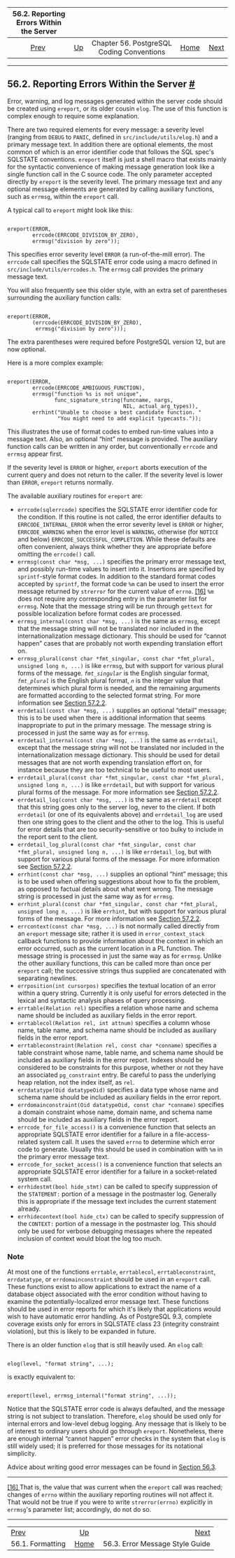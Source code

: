 <!--?xml version="1.0" encoding="UTF-8" standalone="no"?-->

|    56.2. Reporting Errors Within the Server    |                                                               |                                           |                                                       |                                                                   |
| :--------------------------------------------: | :------------------------------------------------------------ | :---------------------------------------: | ----------------------------------------------------: | ----------------------------------------------------------------: |
| [Prev](source-format.html "56.1. Formatting")  | [Up](source.html "Chapter 56. PostgreSQL Coding Conventions") | Chapter 56. PostgreSQL Coding Conventions | [Home](index.html "PostgreSQL 17devel Documentation") |  [Next](error-style-guide.html "56.3. Error Message Style Guide") |

***

## 56.2. Reporting Errors Within the Server [#](#ERROR-MESSAGE-REPORTING)

[]()[]()

Error, warning, and log messages generated within the server code should be created using `ereport`, or its older cousin `elog`. The use of this function is complex enough to require some explanation.

There are two required elements for every message: a severity level (ranging from `DEBUG` to `PANIC`, defined in `src/include/utils/elog.h`) and a primary message text. In addition there are optional elements, the most common of which is an error identifier code that follows the SQL spec's SQLSTATE conventions. `ereport` itself is just a shell macro that exists mainly for the syntactic convenience of making message generation look like a single function call in the C source code. The only parameter accepted directly by `ereport` is the severity level. The primary message text and any optional message elements are generated by calling auxiliary functions, such as `errmsg`, within the `ereport` call.

A typical call to `ereport` might look like this:

```

ereport(ERROR,
        errcode(ERRCODE_DIVISION_BY_ZERO),
        errmsg("division by zero"));
```

This specifies error severity level `ERROR` (a run-of-the-mill error). The `errcode` call specifies the SQLSTATE error code using a macro defined in `src/include/utils/errcodes.h`. The `errmsg` call provides the primary message text.

You will also frequently see this older style, with an extra set of parentheses surrounding the auxiliary function calls:

```

ereport(ERROR,
        (errcode(ERRCODE_DIVISION_BY_ZERO),
         errmsg("division by zero")));
```

The extra parentheses were required before PostgreSQL version 12, but are now optional.

Here is a more complex example:

```

ereport(ERROR,
        errcode(ERRCODE_AMBIGUOUS_FUNCTION),
        errmsg("function %s is not unique",
               func_signature_string(funcname, nargs,
                                     NIL, actual_arg_types)),
        errhint("Unable to choose a best candidate function. "
                "You might need to add explicit typecasts."));
```

This illustrates the use of format codes to embed run-time values into a message text. Also, an optional “hint” message is provided. The auxiliary function calls can be written in any order, but conventionally `errcode` and `errmsg` appear first.

If the severity level is `ERROR` or higher, `ereport` aborts execution of the current query and does not return to the caller. If the severity level is lower than `ERROR`, `ereport` returns normally.

The available auxiliary routines for `ereport` are:

*   `errcode(sqlerrcode)` specifies the SQLSTATE error identifier code for the condition. If this routine is not called, the error identifier defaults to `ERRCODE_INTERNAL_ERROR` when the error severity level is `ERROR` or higher, `ERRCODE_WARNING` when the error level is `WARNING`, otherwise (for `NOTICE` and below) `ERRCODE_SUCCESSFUL_COMPLETION`. While these defaults are often convenient, always think whether they are appropriate before omitting the `errcode()` call.
*   `errmsg(const char *msg, ...)` specifies the primary error message text, and possibly run-time values to insert into it. Insertions are specified by `sprintf`-style format codes. In addition to the standard format codes accepted by `sprintf`, the format code `%m` can be used to insert the error message returned by `strerror` for the current value of `errno`. [\[16\]](#ftn.id-1.10.7.3.10.2.2.1.7) `%m` does not require any corresponding entry in the parameter list for `errmsg`. Note that the message string will be run through `gettext` for possible localization before format codes are processed.
*   `errmsg_internal(const char *msg, ...)` is the same as `errmsg`, except that the message string will not be translated nor included in the internationalization message dictionary. This should be used for “cannot happen” cases that are probably not worth expending translation effort on.
*   `errmsg_plural(const char *fmt_singular, const char *fmt_plural, unsigned long n, ...)` is like `errmsg`, but with support for various plural forms of the message. *`fmt_singular`* is the English singular format, *`fmt_plural`* is the English plural format, *`n`* is the integer value that determines which plural form is needed, and the remaining arguments are formatted according to the selected format string. For more information see [Section 57.2.2](nls-programmer.html#NLS-GUIDELINES "57.2.2. Message-Writing Guidelines").
*   `errdetail(const char *msg, ...)` supplies an optional “detail” message; this is to be used when there is additional information that seems inappropriate to put in the primary message. The message string is processed in just the same way as for `errmsg`.
*   `errdetail_internal(const char *msg, ...)` is the same as `errdetail`, except that the message string will not be translated nor included in the internationalization message dictionary. This should be used for detail messages that are not worth expending translation effort on, for instance because they are too technical to be useful to most users.
*   `errdetail_plural(const char *fmt_singular, const char *fmt_plural, unsigned long n, ...)` is like `errdetail`, but with support for various plural forms of the message. For more information see [Section 57.2.2](nls-programmer.html#NLS-GUIDELINES "57.2.2. Message-Writing Guidelines").
*   `errdetail_log(const char *msg, ...)` is the same as `errdetail` except that this string goes only to the server log, never to the client. If both `errdetail` (or one of its equivalents above) and `errdetail_log` are used then one string goes to the client and the other to the log. This is useful for error details that are too security-sensitive or too bulky to include in the report sent to the client.
*   `errdetail_log_plural(const char *fmt_singular, const char *fmt_plural, unsigned long n, ...)` is like `errdetail_log`, but with support for various plural forms of the message. For more information see [Section 57.2.2](nls-programmer.html#NLS-GUIDELINES "57.2.2. Message-Writing Guidelines").
*   `errhint(const char *msg, ...)` supplies an optional “hint” message; this is to be used when offering suggestions about how to fix the problem, as opposed to factual details about what went wrong. The message string is processed in just the same way as for `errmsg`.
*   `errhint_plural(const char *fmt_singular, const char *fmt_plural, unsigned long n, ...)` is like `errhint`, but with support for various plural forms of the message. For more information see [Section 57.2.2](nls-programmer.html#NLS-GUIDELINES "57.2.2. Message-Writing Guidelines").
*   `errcontext(const char *msg, ...)` is not normally called directly from an `ereport` message site; rather it is used in `error_context_stack` callback functions to provide information about the context in which an error occurred, such as the current location in a PL function. The message string is processed in just the same way as for `errmsg`. Unlike the other auxiliary functions, this can be called more than once per `ereport` call; the successive strings thus supplied are concatenated with separating newlines.
*   `errposition(int cursorpos)` specifies the textual location of an error within a query string. Currently it is only useful for errors detected in the lexical and syntactic analysis phases of query processing.
*   `errtable(Relation rel)` specifies a relation whose name and schema name should be included as auxiliary fields in the error report.
*   `errtablecol(Relation rel, int attnum)` specifies a column whose name, table name, and schema name should be included as auxiliary fields in the error report.
*   `errtableconstraint(Relation rel, const char *conname)` specifies a table constraint whose name, table name, and schema name should be included as auxiliary fields in the error report. Indexes should be considered to be constraints for this purpose, whether or not they have an associated `pg_constraint` entry. Be careful to pass the underlying heap relation, not the index itself, as `rel`.
*   `errdatatype(Oid datatypeOid)` specifies a data type whose name and schema name should be included as auxiliary fields in the error report.
*   `errdomainconstraint(Oid datatypeOid, const char *conname)` specifies a domain constraint whose name, domain name, and schema name should be included as auxiliary fields in the error report.
*   `errcode_for_file_access()` is a convenience function that selects an appropriate SQLSTATE error identifier for a failure in a file-access-related system call. It uses the saved `errno` to determine which error code to generate. Usually this should be used in combination with `%m` in the primary error message text.
*   `errcode_for_socket_access()` is a convenience function that selects an appropriate SQLSTATE error identifier for a failure in a socket-related system call.
*   `errhidestmt(bool hide_stmt)` can be called to specify suppression of the `STATEMENT:` portion of a message in the postmaster log. Generally this is appropriate if the message text includes the current statement already.
*   `errhidecontext(bool hide_ctx)` can be called to specify suppression of the `CONTEXT:` portion of a message in the postmaster log. This should only be used for verbose debugging messages where the repeated inclusion of context would bloat the log too much.

### Note

At most one of the functions `errtable`, `errtablecol`, `errtableconstraint`, `errdatatype`, or `errdomainconstraint` should be used in an `ereport` call. These functions exist to allow applications to extract the name of a database object associated with the error condition without having to examine the potentially-localized error message text. These functions should be used in error reports for which it's likely that applications would wish to have automatic error handling. As of PostgreSQL 9.3, complete coverage exists only for errors in SQLSTATE class 23 (integrity constraint violation), but this is likely to be expanded in future.

There is an older function `elog` that is still heavily used. An `elog` call:

```

elog(level, "format string", ...);
```

is exactly equivalent to:

```

ereport(level, errmsg_internal("format string", ...));
```

Notice that the SQLSTATE error code is always defaulted, and the message string is not subject to translation. Therefore, `elog` should be used only for internal errors and low-level debug logging. Any message that is likely to be of interest to ordinary users should go through `ereport`. Nonetheless, there are enough internal “cannot happen” error checks in the system that `elog` is still widely used; it is preferred for those messages for its notational simplicity.

Advice about writing good error messages can be found in [Section 56.3](error-style-guide.html "56.3. Error Message Style Guide").

***

[\[16\] ](#id-1.10.7.3.10.2.2.1.7)That is, the value that was current when the `ereport` call was reached; changes of `errno` within the auxiliary reporting routines will not affect it. That would not be true if you were to write `strerror(errno)` explicitly in `errmsg`'s parameter list; accordingly, do not do so.

***

|                                                |                                                               |                                                                   |
| :--------------------------------------------- | :-----------------------------------------------------------: | ----------------------------------------------------------------: |
| [Prev](source-format.html "56.1. Formatting")  | [Up](source.html "Chapter 56. PostgreSQL Coding Conventions") |  [Next](error-style-guide.html "56.3. Error Message Style Guide") |
| 56.1. Formatting                               |     [Home](index.html "PostgreSQL 17devel Documentation")     |                                   56.3. Error Message Style Guide |
